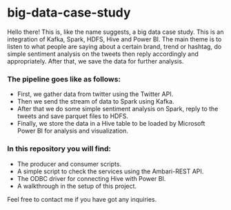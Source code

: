 # big-data-case-study
Hello there!
This is, like the name suggests, a big data case study. This is an integration of Kafka, Spark, HDFS, Hive and Power BI. The main theme is to listen to what people are saying about a certain brand, trend or hashtag, do simple sentiment analysis on the tweets then reply accordingly and appropriately. After that, we save the data for further analysis.

### The pipeline goes like as follows:
 - First, we gather data from twitter using the Twitter API.
 - Then we send the stream of data to Spark using Kafka.
 - After that we do some simple sentiment analysis on Spark, reply to the tweets and save parquet files to HDFS.
 - Finally, we store the data in a Hive table to be loaded by Microsoft Power BI for analysis and visualization.

### In this repository you will find:
 - The producer and consumer scripts.
 - A simple script to check the services using the Ambari-REST API.
 - The ODBC driver for connecting Hive with Power BI.
 - A walkthrough in the setup of this project.


Feel free to contact me if you have got any inquiries.
